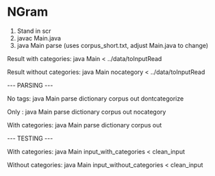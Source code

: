 NGram
=====

1. Stand in scr
2. javac Main.java
3. java Main parse (uses corpus_short.txt, adjust Main.java to change)

Result with categories:
java Main < ../data/toInputRead

Result without categories:
java Main nocategory < ../data/toInputRead 


--- PARSING ---

No tags:
java Main parse dictionary corpus out dontcategorize

Only <unk>:
java Main parse dictionary corpus out nocategory

With categories:
java Main parse dictionary corpus out


--- TESTING ---

With categories:
java Main input_with_categories < clean_input

Without categories:
java Main input_without_categories < clean_input